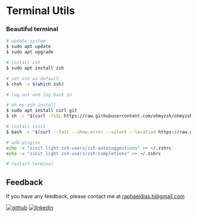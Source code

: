 # Terminal Utils

### Beautiful terminal
```bash
# update system
$ sudo apt update
$ sudo apt upgrade

# install zsh
$ sudo apt install zsh

# set zsh as default
$ chsh -s $(which zsh)

# log out and log back in 

# oh my zsh install
$ sudo apt install curl git
$ sh -c "$(curl -fsSL https://raw.githubusercontent.com/ohmyzsh/ohmyzsh/master/tools/install.sh)"

# install zinit
$ bash -c "$(curl --fail --show-error --silent --location https://raw.githubusercontent.com/zdharma-continuum/zinit/HEAD/scripts/install.sh)"

# add plugins
echo -e "zinit light zsh-users/zsh-autosuggestions" >> ~/.zshrc
echo -e "zinit light zsh-users/zsh-completions" >> ~/.zshrc

# restart terminal
```

## Feedback

If you have any feedback, please contact me at raphaeldias.ti@gmail.com

[![github](https://img.shields.io/badge/GitHub-100000?style=for-the-badge&logo=github&logoColor=white)](https://github.com/raphaelbh)
[![linkedin](https://img.shields.io/badge/LinkedIn-0077B5?style=for-the-badge&logo=linkedin&logoColor=white)](https://www.linkedin.com/in/raphaelbh/)